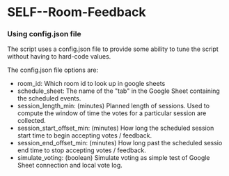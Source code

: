 # SELF--Room-Feedback

### Using config.json file 

The script uses a config.json file to provide some ability to tune the script without
having to hard-code values. 

The config.json file options are:
* room_id: Which room id to look up in google sheets
* schedule_sheet: The name of the "tab" in the Google Sheet containing the scheduled events.
* session_length_min: (minutes) Planned length of sessions. Used to compute the window of time the votes for a particular session are collected.
* session_start_offset_min: (minutes) How long the scheduled session start time to begin accepting votes / feedback.
* session_end_offset_min: (minutes) How long past the scheduled sessio end time to stop accepting votes / feedback.
* simulate_voting: (boolean) Simulate voting as simple test of Google Sheet connection and local vote log.